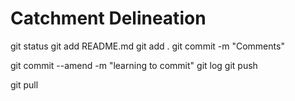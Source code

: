 # Catchment Delineation

git status
git add README.md 
git add .
git commit -m "Comments"

git commit --amend  -m "learning to commit"
git log
git push

git pull
